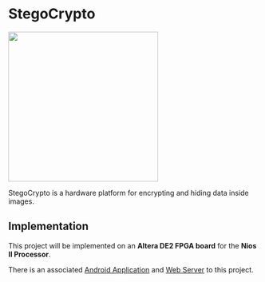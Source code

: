 # StegoCrypto

<img src="https://s-media-cache-ak0.pinimg.com/736x/13/1f/25/131f25d35a6a124d8fdaa7b7b0824e81.jpg" width=300>

StegoCrypto is a hardware platform for encrypting and hiding data inside images.

## Implementation
This project will be implemented on an **Altera DE2 FPGA board** for the **Nios II Processor**.

There is an associated [Android Application][androidapp] and [Web Server][webserver] to this project.

[androidapp]: https://github.com/JttWest/StegoCrypto_App 
[webserver]: https://github.com/JttWest/StegoCrypto_server 
